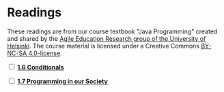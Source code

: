 # Readings

These readings are from our course textbook "Java Programming" created and shared by the [Agile Education Research group of the University of Helsinki](https://www.helsinki.fi/en/researchgroups/data-driven-education).
The course material is licensed under a Creative Commons [BY-NC-SA 4.0-license](https://creativecommons.org/licenses/by-nc-sa/4.0/deed.fi).

<label><input type="checkbox" id="week06_reading1" class="box"> **[1.6 Conditionals](https://java-programming.mooc.fi/part-1/6-conditional-statements)** </input></label>

<label><input type="checkbox" id="week06_reading2" class="box"> **[1.7 Programming in our Society](https://java-programming.mooc.fi/part-1/7-programming-in-our-society)** </input></label>
